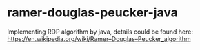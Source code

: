 # ramer-douglas-peucker-java
Implementing RDP algorithm by java, details could be found here:
https://en.wikipedia.org/wiki/Ramer–Douglas–Peucker_algorithm

